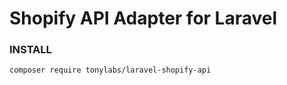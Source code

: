 # Shopify API Adapter for Laravel
 
### INSTALL
```shell
composer require tonylabs/laravel-shopify-api
```